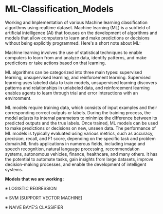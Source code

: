 # ML-Classification_Models
Working and Implementation of various Machine learning classification algorithms using realtime dataset.
Machine learning (ML) is a subfield of artificial intelligence (AI) that focuses on the development of algorithms and models that allow computers to learn and make predictions or decisions without being explicitly programmed. Here's a short note about ML:

Machine learning involves the use of statistical techniques to enable computers to learn from and analyze data, identify patterns, and make predictions or take actions based on that learning.

ML algorithms can be categorized into three main types: supervised learning, unsupervised learning, and reinforcement learning. Supervised learning uses labeled data to train models, unsupervised learning discovers patterns and relationships in unlabeled data, and reinforcement learning enables agents to learn through trial and error interactions with an environment.

ML models require training data, which consists of input examples and their corresponding correct outputs or labels. During the training process, the model adjusts its internal parameters to minimize the difference between its predicted outputs and the true labels.
Once trained, ML models can be used to make predictions or decisions on new, unseen data. The performance of ML models is typically evaluated using various metrics, such as accuracy, precision, recall, and F1 score, depending on the specific task and problem domain.ML finds applications in numerous fields, including image and speech recognition, natural language processing, recommendation systems, autonomous vehicles, finance, healthcare, and many others. It has the potential to automate tasks, gain insights from large datasets, improve decision-making processes, and enable the development of intelligent systems.

**Models that we are working:**

※ LOGISTIC REGRESSION

※ SVM (SUPPORT VECTOR MACHINE)

※ NAIVE BAYE'S CLASSIFIER
 









